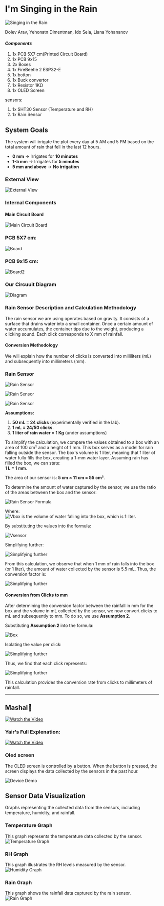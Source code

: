 
# I'm Singing in the Rain

![Singing in the Rain](files/G_converted.gif)


Dolev Arav, Yehonatn Dimentman, Ido Sela, Liana Yohananov

#### *Components*
1. 1x PCB  5X7 cm(Printed Circuit Board) 
2. 1x PCB 9x15
3. 2x Boxes 
4. 1x FireBeetle 2 ESP32-E
5. 1x botton 
6. 1x Buck convertor 
7. 1x Resistor 1KΩ 
8. 1x OLED Screen 
 
 sensors: 
1. 1x SHT30 Sensor (Temperature and RH)    
2. 1x Rain Sensor 

## System Goals  
The system will irrigate the plot every day at 5 AM and 5 PM based on the total amount of rain that fell in the last 12 hours.  

- **0 mm** → Irrigates for **10 minutes**  
- **1-5 mm** → Irrigates for **5 minutes**  
- **5 mm and above** → **No irrigation**  


### External View
![External View](files/External1.jpg)



### Internal Components
#### Main Circuit Board
![Main Circuit Board](files/main.jpg)

### PCB  5X7 cm:
![Board](files/p.jpg)

### PCB 9x15 cm:
![Board2](files/p2.jpg)



### Our Circuuit Diagram

![Diagram](files/Diagram.jpg)



### Rain Sensor Description and Calculation Methodology

The rain sensor we are using operates based on gravity. It consists of a surface that drains water into a small container. Once a certain amount of water accumulates, the container tips due to the weight, producing a clicking sound.
Each click corresponds to X mm of rainfall.

#### Conversion Methodology
We will explain how the number of clicks is converted into milliliters (mL) and subsequently into millimeters (mm).














### Rain Sensor 
![Rain Sensor](files/Ra.jpg)

![Rain Sensor](files/Rai.jpg)

![Rain Sensor](files/R.jpg)










**Assumptions:**
1. **50 mL = 24 clicks** (experimentally verified in the lab).
2. **1 mL = 24/50 clicks**.
3. **1 liter of rain water = 1 Kg** (under assumptions)

To simplify the calculation, we compare the values obtained to a box with an area of 100 cm² and a height of 1 mm. This box serves as a model for rain falling outside the sensor. The box's volume is 1 liter, meaning that 1 liter of water fully fills the box, creating a 1-mm water layer. Assuming rain has filled the box, we can state:  
**1 L = 1 mm**.

The area of our sensor is:
**5 cm × 11 cm = 55 cm²**.

To determine the amount of water captured by the sensor, we use the ratio of the areas between the box and the sensor:

![Rain Sensor Formula](files/1.png)




Where:  
![Vbox](files/2.png)
 is the volume of water falling into the box, which is 1 liter.

By substituting the values into the formula:


![Vsensor](files/3.png)

Simplifying further:

![Simplifying further](files/4.png)

From this calculation, we observe that when 1 mm of rain falls into the box (or 1 liter), the amount of water collected by the sensor is 5.5 mL. Thus, the conversion factor is:

![Simplifying further](files/5.png)

#### Conversion from Clicks to mm
After determining the conversion factor between the rainfall in mm for the box and the volume in mL collected by the sensor, we now convert clicks to mL and subsequently to mm. To do so, we use **Assumption 2**.

Substituting **Assumption 2** into the formula:

![Box](files/6.png)

Isolating the value per click:

![Simplifying further](files/new7.png)


Thus, we find that each click represents:

![Simplifying further](files/new8.png)

This calculation provides the conversion rate from clicks to millimeters of rainfall.

---




##  Mashal🎥  
[![Watch the Video](Yair)](https://drive.google.com/file/d/1pzMQNw56-CucK9XnvPMlS3xP7YjBqYh9/view?usp=sharing)

### Yair's Full Explenation:
[![Watch the Video](Yair)](https://drive.google.com/file/d/1bnbMqHPZWbym1N-Tkr1z-iVA7Qd7LRhc/view?usp=sharing)



### Oled screen
The OLED screen is controlled by a button. When the button is pressed, the screen displays the data collected by the sensors in the past hour.


![Device Demo](files/vid_converted.gif)



## Sensor Data Visualization
Graphs representing the collected data from the sensors, including temperature, humidity, and rainfall.



### Temperature Graph
This graph represents the temperature data collected by the sensor.
![Temperature Graph](files/Temp.jpg)





### RH Graph
This graph illustrates the RH levels measured by the sensor.
![Humidity Graph](files/HR.jpg)





### Rain Graph
This graph shows the rainfall data captured by the rain sensor.
![Rain Graph](files/Rain.jpg)
